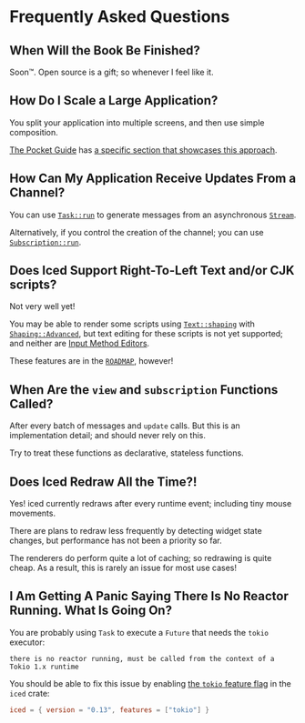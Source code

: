 # Frequently Asked Questions

## When Will the Book Be Finished?

Soon™. Open source is a gift; so whenever I feel like it.

## How Do I Scale a Large Application?

You split your application into multiple screens, and then use simple composition.

[The Pocket Guide] has [a specific section that showcases this approach](https://docs.rs/iced/0.13.1/iced/#scaling-applications).

## How Can My Application Receive Updates From a Channel?

You can use [`Task::run`] to generate messages from an asynchronous [`Stream`].

Alternatively, if you control the creation of the channel; you can use [`Subscription::run`].

[The Pocket Guide]: https://docs.rs/iced/0.13.1/iced/index.html#the-pocket-guide
[`Task::run`]: https://docs.rs/iced/0.13.1/iced/task/struct.Task.html#method.run
[`Subscription::run`]: https://docs.rs/iced/0.13.1/iced/struct.Subscription.html#method.run
[`Stream`]: https://docs.rs/futures/latest/futures/stream/trait.Stream.html

## Does Iced Support Right-To-Left Text and/or CJK scripts?

Not very well yet!

You may be able to render some scripts using [`Text::shaping`] with [`Shaping::Advanced`],
but text editing for these scripts is not yet supported; and neither are [Input Method Editors].

These features are in the [`ROADMAP`], however!

[`Text::shaping`]: https://docs.rs/iced/0.13.1/iced/widget/text/type.Text.html#method.shaping
[`Shaping::Advanced`]: https://docs.rs/iced/0.13.1/iced/widget/text/enum.Shaping.html#variant.Advanced
[Input Method Editors]: https://en.wikipedia.org/wiki/Input_method
[`ROADMAP`]: https://whimsical.com/roadmap-iced-7vhq6R35Lp3TmYH4WeYwLM

## When Are the `view` and `subscription` Functions Called?

After every batch of messages and `update` calls. But this is an implementation detail;
and should never rely on this.

Try to treat these functions as declarative, stateless functions.

## Does Iced Redraw All the Time?!

Yes! iced currently redraws after every runtime event; including tiny mouse movements.

There are plans to redraw less frequently by detecting widget state changes, but performance has not
been a priority so far.

The renderers do perform quite a lot of caching; so redrawing is quite cheap. As a result,
this is rarely an issue for most use cases!

## I Am Getting A Panic Saying There Is No Reactor Running. What Is Going On?

You are probably using `Task` to execute a `Future` that needs the `tokio` executor:

```text
there is no reactor running, must be called from the context of a Tokio 1.x runtime
```

You should be able to fix this issue by enabling [the `tokio` feature flag] in the `iced` crate:

```toml
iced = { version = "0.13", features = ["tokio"] }
```

[the `tokio` feature flag]: https://docs.rs/crate/iced/latest/features#tokio
